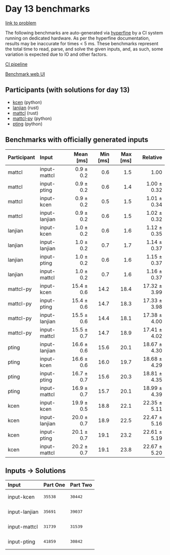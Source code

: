 # Day 13 benchmarks

[link to problem](https://adventofcode.com/2023/day/13)

The following benchmarks are auto-generated via
[hyperfine](https://github.com/sharkdp/hyperfine) by a CI system running on
dedicated hardware. As per the hyperfine documentation, results may be
inaccurate for times < 5 ms. These benchmarks represent the total time to read,
parse, and solve the given inputs, and, as such, some variation is expected due
to IO and other factors.

[CI pipeline](http://ci.papercode.net:8080/teams/main/pipelines/aoc2023)

[Benchmark web UI](https://aoc.ancalagon.black)


## Participants (with solutions for day 13)

- [kcen](https://github.com/kcen/aoc2023) (python)
- [lanjian](https://github.com/lanjian/aoc-2023) (rust)
- [mattcl](https://github.com/mattcl/aoc2023) (rust)
- [mattcl-py](https://github.com/mattcl/aoc2023-py) (python)
- [pting](https://github.com/pting/aoc2023) (python)


## Benchmarks with officially generated inputs

| Participant | Input | Mean [ms] | Min [ms] | Max [ms] | Relative |
|:---|:---|---:|---:|---:|---:|
| mattcl | input-mattcl | 0.9 ± 0.2 | 0.6 | 1.5 | 1.00 |
| mattcl | input-pting | 0.9 ± 0.2 | 0.6 | 1.4 | 1.00 ± 0.32 |
| mattcl | input-kcen | 0.9 ± 0.2 | 0.5 | 1.5 | 1.01 ± 0.34 |
| mattcl | input-lanjian | 0.9 ± 0.2 | 0.6 | 1.5 | 1.02 ± 0.32 |
| lanjian | input-kcen | 1.0 ± 0.2 | 0.6 | 1.6 | 1.12 ± 0.35 |
| lanjian | input-lanjian | 1.0 ± 0.2 | 0.7 | 1.7 | 1.14 ± 0.37 |
| lanjian | input-pting | 1.0 ± 0.2 | 0.6 | 1.6 | 1.15 ± 0.37 |
| lanjian | input-mattcl | 1.0 ± 0.2 | 0.7 | 1.6 | 1.16 ± 0.37 |
| mattcl-py | input-kcen | 15.4 ± 0.6 | 14.2 | 18.4 | 17.32 ± 3.99 |
| mattcl-py | input-pting | 15.4 ± 0.6 | 14.7 | 18.3 | 17.33 ± 3.98 |
| mattcl-py | input-lanjian | 15.5 ± 0.6 | 14.4 | 18.1 | 17.38 ± 4.00 |
| mattcl-py | input-mattcl | 15.5 ± 0.7 | 14.7 | 18.9 | 17.41 ± 4.02 |
| pting | input-lanjian | 16.6 ± 0.6 | 15.6 | 20.1 | 18.67 ± 4.30 |
| pting | input-kcen | 16.6 ± 0.6 | 16.0 | 19.7 | 18.68 ± 4.29 |
| pting | input-pting | 16.7 ± 0.7 | 15.6 | 20.3 | 18.81 ± 4.35 |
| pting | input-mattcl | 16.9 ± 0.7 | 15.7 | 20.1 | 18.99 ± 4.39 |
| kcen | input-kcen | 19.9 ± 0.5 | 18.8 | 22.1 | 22.35 ± 5.11 |
| kcen | input-lanjian | 20.0 ± 0.7 | 18.9 | 22.5 | 22.47 ± 5.16 |
| kcen | input-pting | 20.1 ± 0.7 | 19.1 | 23.2 | 22.61 ± 5.19 |
| kcen | input-mattcl | 20.2 ± 0.7 | 19.1 | 23.8 | 22.67 ± 5.20 |


## Inputs -> Solutions

| Input | Part One | Part Two |
|:---|:---|:---|
|input-kcen|<pre>35538</pre>|<pre>30442</pre>|
|input-lanjian|<pre>35691</pre>|<pre>39037</pre>|
|input-mattcl|<pre>31739</pre>|<pre>31539</pre>|
|input-pting|<pre>41859</pre>|<pre>30842</pre>|